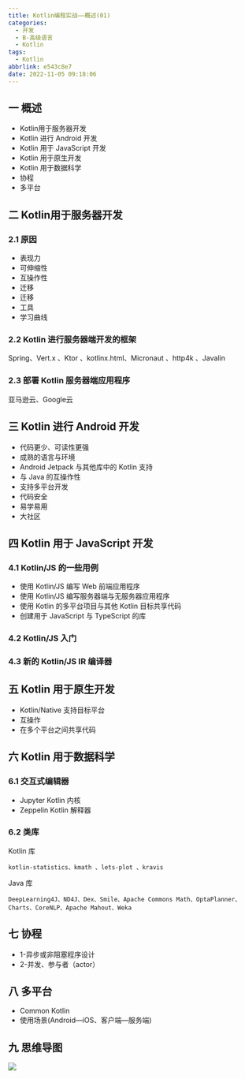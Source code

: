 ```yaml
---
title: Kotlin编程实战——概述(01)
categories:
  - 开发
  - B-高级语言
  - Kotlin
tags:
  - Kotlin
abbrlink: e543c8e7
date: 2022-11-05 09:18:06
---
```

## 一 概述

* Kotlin用于服务器开发
* Kotlin 进行 Android 开发
* Kotlin 用于 JavaScript 开发
* Kotlin 用于原生开发
* Kotlin 用于数据科学
* 协程
* 多平台

<!--more-->

## 二 Kotlin用于服务器开发

### 2.1 原因

* 表现力
* 可伸缩性
* 互操作性
* 迁移
* 迁移
* 工具
* 学习曲线

### 2.2 Kotlin 进行服务器端开发的框架

Spring、Vert.x 、Ktor 、kotlinx.html、Micronaut 、http4k 、Javalin 

### 2.3 部署 Kotlin 服务器端应用程序

亚马逊云、Google云

## 三 Kotlin 进行 Android 开发

* 代码更少、可读性更强
* 成熟的语言与环境
* Android Jetpack 与其他库中的 Kotlin 支持
* 与 Java 的互操作性
* 支持多平台开发
* 代码安全
* 易学易用
* 大社区

## 四 Kotlin 用于 JavaScript 开发

### 4.1 Kotlin/JS 的一些用例

* 使用 Kotlin/JS 编写 Web 前端应用程序
* 使用 Kotlin/JS 编写服务器端与无服务器应用程序
* 使用 Kotlin 的多平台项目与其他 Kotlin 目标共享代码
* 创建用于 JavaScript 与 TypeScript 的库

### 4.2 Kotlin/JS 入门

### 4.3 新的 Kotlin/JS IR 编译器

## 五 Kotlin 用于原生开发

* Kotlin/Native 支持目标平台
* 互操作
* 在多个平台之间共享代码

## 六 Kotlin 用于数据科学

### 6.1 交互式编辑器

* Jupyter Kotlin 内核
* Zeppelin Kotlin 解释器

### 6.2 类库

Kotlin 库

```
kotlin-statistics、kmath 、lets-plot 、kravis 
```

Java 库

```
DeepLearning4J、ND4J、Dex、Smile、Apache Commons Math、OptaPlanner、Charts、CoreNLP、Apache Mahout、Weka
```

## 七 协程

* 1-异步或非阻塞程序设计
* 2-并发、参与者（actor）

## 八 多平台

* Common Kotlin
* 使用场景(Android—iOS、客户端—服务端)

## 九 思维导图

![][1]



[1]:https://raw.githubusercontent.com/PGzxc/CDN/master/blog-kotlin/kotlin-learn-struct-1.png